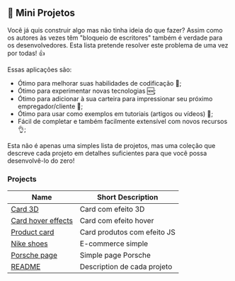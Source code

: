 ## :ledger: Mini Projetos


Você já quis construir algo mas não tinha ideia do que fazer? Assim como os autores às vezes têm "bloqueio de escritores" também é verdade para os desenvolvedores. Esta lista pretende resolver este problema de uma vez por todas! 👍

Essas aplicações são:

- Ótimo para melhorar suas habilidades de codificação :muscle:;
- Ótimo para experimentar novas tecnologias 🆕;
- Ótimo para adicionar à sua carteira para impressionar seu próximo empregador/cliente :file_folder:;
- Ótimo para usar como exemplos em tutoriais (artigos ou vídeos) :page_with_curl:;
- Fácil de completar e também facilmente extensível com novos recursos :ok_hand:;


Esta não é apenas uma simples lista de projetos, mas uma coleção que descreve cada projeto em detalhes suficientes para que você possa desenvolvê-lo do zero!

### Projects


| Name                                                                              | Short Description                                          | 
| --------------------------------------------------------------------------------- | ---------------------------------------------------------- | 
| [Card 3D](https://github.com/LuisSilvah/Mini-projetos/blob/main/Readme/Card-3D.md)| Card com efeito 3D                                         |
| [Card hover effects](https://github.com/LuisSilvah/Mini-projetos/blob/main/Readme/Card-hover-effects.md)| Card com efeito hover                |
| [Product card](https://github.com/LuisSilvah/Mini-projetos/blob/main/Readme/Product-card.md)| Card produtos com efeito JS                      |
| [Nike shoes](https://github.com/LuisSilvah/Mini-projetos/blob/main/Readme/Nike-Shoes.md)| E-commerce simple                                    |
| [Porsche page](https://github.com/LuisSilvah/Mini-projetos/blob/main/Readme/Porsche-page.md)| Simple page Porsche                              |
| [README](https://github.com/LuisSilvah/Mini-projetos/tree/main/Readme)| Description de cada projeto                                            |
